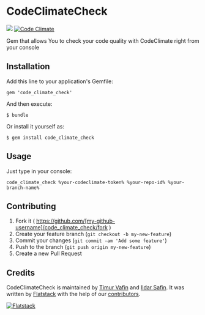 # CodeClimateCheck

[<img src="https://semaphoreapp.com/api/v1/projects/0df9c322-30ce-4385-b060-6ad8a4bf69bb/212505/badge.png">](https://semaphoreapp.com/fs/code_climate_check)
[![Code Climate](https://codeclimate.com/github/fs/code_climate_check.png)](https://codeclimate.com/github/fs/code_climate_check)

Gem that allows You to check your code quality with CodeClimate right from your console

## Installation

Add this line to your application's Gemfile:

    gem 'code_climate_check'

And then execute:

    $ bundle

Or install it yourself as:

    $ gem install code_climate_check

## Usage

Just type in your console:

    code_climate_check %your-codeclimate-token% %your-repo-id% %your-branch-name%

## Contributing

1. Fork it ( https://github.com/[my-github-username]/code_climate_check/fork )
2. Create your feature branch (`git checkout -b my-new-feature`)
3. Commit your changes (`git commit -am 'Add some feature'`)
4. Push to the branch (`git push origin my-new-feature`)
5. Create a new Pull Request

## Credits

CodeClimateCheck is maintained by [Timur Vafin](http://github.com/timurvafin) and [Ildar Safin](http://github.com/ildarsafin).
It was written by [Flatstack](http://www.flatstack.com) with the help of our
[contributors](http://github.com/fs/code_climate_check/contributors).


[![Flatstack](http://www.flatstack.com/assets/images/logo.png)](http://www.flatstack.com)
